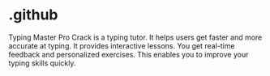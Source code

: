 # .github
Typing Master Pro Crack is a typing tutor. It helps users get faster and more accurate at typing. It provides interactive lessons. You get real-time feedback and personalized exercises. This enables you to improve your typing skills quickly.
